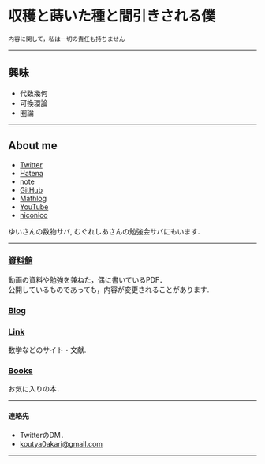<!-- Global site tag (gtag.js) - Google Analytics -->
<script async src="https://www.googletagmanager.com/gtag/js?id=UA-212193483-1"></script>
<script>
  window.dataLayer = window.dataLayer || [];
  function gtag(){dataLayer.push(arguments);}
  gtag('js', new Date());

  gtag('config', 'UA-212193483-1');
</script>

# 収穫と蒔いた種と間引きされる僕

`内容に関して，私は一切の責任も持ちません`


---

## 興味

 - 代数幾何<br />
 - 可換環論<br />
 - 圏論<br />
 
---

## About me

 - [Twitter](https://twitter.com/yukari_yuzuki__)
 - [Hatena](https://akari0koutya.hatenablog.com/)
 - [note](https://note.com/akari0koutya)
 - [GitHub](https://github.com/koutya0akari)
 - [Mathlog](https://mathlog.info/users/2413/articles)
 - [YouTube](https://www.youtube.com/channel/UCm2YF6FZXj_Han0ZHptdZbg)
 - [niconico](https://www.nicovideo.jp/user/84585102)
 
 ゆいさんの数物サバ, むぐれしあさんの勉強会サバにもいます.

---

### [資料館](documents)

動画の資料や勉強を兼ねた，偶に書いているPDF．<br />
公開しているものであっても，内容が変更されることがあります. <br />

### [Blog](Blog)

### [Link](link)
 数学などのサイト・文献. <br />

### [Books](Books)
 お気に入りの本．<br />

---

#### 連絡先

 - TwitterのDM．
 - koutya0akari@gmail.com


---
